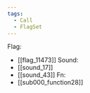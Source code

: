 ```yaml
---
tags:
  - Call
  - FlagSet
---
```

Flag:
- [[flag_11473]]
Sound:
- [[sound_17]]
- [[sound_43]]
Fn:
- [[sub000_function28]]
